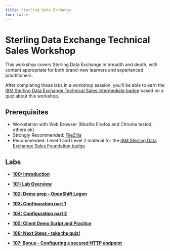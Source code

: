 ```yaml
---
title: Sterling Data Exchange
toc: false
---
```


# Sterling Data Exchange Technical Sales Workshop

This workshop covers Sterling Data Exchange in breadth and depth, with content appropriate for both brand-new learners and experienced practitioners.

After completing these labs in a workshop session, you'll be able to earn the [IBM Sterling Data Exchange Technical Sales Intermediate badge](https://www.credly.com/org/ibm/badge/ibm-sterling-data-exchange-technical-sales-intermediate) based on a quiz about this workshop.

## Prerequisites

- Workstation with Web Browser (Mozilla Firefox and Chrome tested, others ok)
- Strongly Recommended: [FileZilla](https://filezilla-project.org/)
- Recommended: Level 1 and Level 2 material for the [IBM Sterling Data Exchange Sales Foundation badge](https://www.credly.com/org/ibm/badge/ibm-sterling-data-exchange-sales-foundation).

## Labs

- **[100: Introduction](/sterling/docs/100)**

- **[101: Lab Overview](/sterling/docs/101)**

- **[102: Demo prep - OpenShift Logon](/sterling/docs/102/)**

- **[103: Configuration part 1](/sterling/docs/103)**

- **[104: Configuration part 2](/sterling/docs/104)**

- **[105: Client Demo Script and Practice](/sterling/docs/105)**

- **[106: Next Steps - take the quiz!](/sterling/docs/106)**

- **[107: Bonus - Configuring a secured HTTP endpoint](/sterling/docs/107)**
